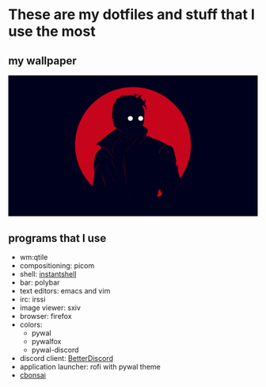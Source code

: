 # These are my dotfiles and stuff that I use the most

## my wallpaper
![wallpapaer](wallpaper.jpg)


## programs that I use 
- wm:qtile
- compositioning: picom
- shell: [instantshell](https://github.com/instantOS/instantshell)
- bar: polybar
- text editors: emacs and vim
- irc: irssi
- image viewer: sxiv
- browser: firefox
- colors:
  - pywal
  - pywalfox
  - pywal-discord
 - discord client: [BetterDiscord](https://github.com/BetterDiscord/Installer)
 - application launcher: rofi with pywal theme
 - [cbonsai](https://gitlab.com/jallbrit/cbonsai)
